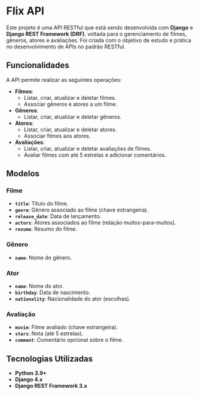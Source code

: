 # Flix API

Este projeto é uma API RESTful que está sendo desenvolvida com **Django** e **Django REST Framework (DRF)**, voltada para o gerenciamento de filmes, gêneros, atores e avaliações. Foi criada com o objetivo de estudo e prática no desenvolvimento de APIs no padrão RESTful.

## Funcionalidades

A API permite realizar as seguintes operações:

- **Filmes**:
  - Listar, criar, atualizar e deletar filmes.
  - Associar gêneros e atores a um filme.
- **Gêneros**:
  - Listar, criar, atualizar e deletar gêneros.
- **Atores**:
  - Listar, criar, atualizar e deletar atores.
  - Associar filmes aos atores.
- **Avaliações**:
  - Listar, criar, atualizar e deletar avaliações de filmes.
  - Avaliar filmes com até 5 estrelas e adicionar comentários.

## Modelos

### Filme
- **`title`**: Título do filme.
- **`genre`**: Gênero associado ao filme (chave estrangeira).
- **`release_date`**: Data de lançamento.
- **`actors`**: Atores associados ao filme (relação muitos-para-muitos).
- **`resume`**: Resumo do filme.

### Gênero
- **`name`**: Nome do gênero.

### Ator
- **`name`**: Nome do ator.
- **`birthday`**: Data de nascimento.
- **`nationality`**: Nacionalidade do ator (escolhas).

### Avaliação
- **`movie`**: Filme avaliado (chave estrangeira).
- **`stars`**: Nota (até 5 estrelas).
- **`comment`**: Comentário opcional sobre o filme.

## Tecnologias Utilizadas

- **Python 3.9+**
- **Django 4.x**
- **Django REST Framework 3.x**
